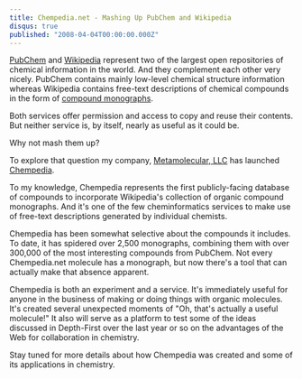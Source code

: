```yaml
---
title: Chempedia.net - Mashing Up PubChem and Wikipedia
disqus: true
published: "2008-04-04T00:00:00.000Z"
---
```


[PubChem](http://pubchem.ncbi.nlm.nih.gov/) and [Wikipedia](http://wikipedia.net) represent two of the largest open repositories of chemical information in the world. And they complement each other very nicely. PubChem contains mainly low-level chemical structure information whereas Wikipedia contains free-text descriptions of chemical compounds in the form of [compound monographs](/articles/2008/04/02/wikipedia-for-cheminformatics-a-simple-web-api-for-finding-cas-numbers-in-compound-monographs).

Both services offer permission and access to copy and reuse their contents. But neither service is, by itself, nearly as useful as it could be.

Why not mash them up?

To explore that question my company, [Metamolecular, LLC](http://metamolecular.com) has launched [Chempedia](http://chempedia.com).

To my knowledge, Chempedia represents the first publicly-facing database of compounds to incorporate Wikipedia's collection of organic compound monographs. And it's one of the few cheminformatics services to make use of free-text descriptions generated by individual chemists.

Chempedia has been somewhat selective about the compounds it includes. To date, it has spidered over 2,500 monographs, combining them with over 300,000 of the most interesting compounds from PubChem. Not every Chempedia.net molecule has a monograph, but now there's a tool that can actually make that absence apparent.

Chempedia is both an experiment and a service. It's immediately useful for anyone in the business of making or doing things with organic molecules. It's created several unexpected moments of "Oh, that's actually a useful molecule!" It also will serve as a platform to test some of the ideas discussed in Depth-First over the last year or so on the advantages of the Web for collaboration in chemistry.

Stay tuned for more details about how Chempedia was created and some of its applications in chemistry.